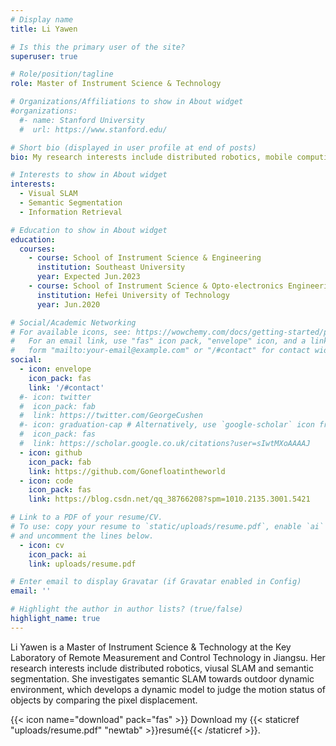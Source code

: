 ```yaml
---
# Display name
title: Li Yawen

# Is this the primary user of the site?
superuser: true

# Role/position/tagline
role: Master of Instrument Science & Technology

# Organizations/Affiliations to show in About widget
#organizations:
  #- name: Stanford University
  #  url: https://www.stanford.edu/

# Short bio (displayed in user profile at end of posts)
bio: My research interests include distributed robotics, mobile computing and programmable matter.

# Interests to show in About widget
interests:
  - Visual SLAM
  - Semantic Segmentation
  - Information Retrieval

# Education to show in About widget
education:
  courses:
    - course: School of Instrument Science & Engineering
      institution: Southeast University
      year: Expected Jun.2023
    - course: School of Instrument Science & Opto-electronics Engineering
      institution: Hefei University of Technology
      year: Jun.2020

# Social/Academic Networking
# For available icons, see: https://wowchemy.com/docs/getting-started/page-builder/#icons
#   For an email link, use "fas" icon pack, "envelope" icon, and a link in the
#   form "mailto:your-email@example.com" or "/#contact" for contact widget.
social:
  - icon: envelope
    icon_pack: fas
    link: '/#contact'
  #- icon: twitter
  #  icon_pack: fab
  #  link: https://twitter.com/GeorgeCushen
  #- icon: graduation-cap # Alternatively, use `google-scholar` icon from `ai` icon pack
  #  icon_pack: fas
  #  link: https://scholar.google.co.uk/citations?user=sIwtMXoAAAAJ
  - icon: github
    icon_pack: fab
    link: https://github.com/Gonefloatintheworld
  - icon: code
    icon_pack: fas
    link: https://blog.csdn.net/qq_38766208?spm=1010.2135.3001.5421

# Link to a PDF of your resume/CV.
# To use: copy your resume to `static/uploads/resume.pdf`, enable `ai` icons in `params.toml`,
# and uncomment the lines below.
  - icon: cv
    icon_pack: ai
    link: uploads/resume.pdf

# Enter email to display Gravatar (if Gravatar enabled in Config)
email: ''

# Highlight the author in author lists? (true/false)
highlight_name: true
---
```


Li Yawen is a Master of Instrument Science & Technology at the Key Laboratory of Remote Measurement and Control Technology in Jiangsu. Her research interests include distributed robotics, viusal SLAM and semantic segmentation. She investigates semantic SLAM towards outdoor dynamic environment, which develops a dynamic model to judge the motion status of objects by comparing the pixel displacement.

{{< icon name="download" pack="fas" >}} Download my {{< staticref "uploads/resume.pdf" "newtab" >}}resumé{{< /staticref >}}.
